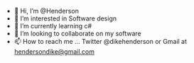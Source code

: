 - 👋 Hi, I’m @Henderson
- 👀 I’m interested in Software design
- 🌱 I’m currently learning c# 
- 💞️ I’m looking to collaborate on my software
- 📫 How to reach me ...
Twitter @dikehenderson or Gmail at hendersondike@gmail.com
<!---
Hendersbyte/Hendersbyte is a ✨ special ✨ repository because its `README.md` (this file) appears on your GitHub profile.
You can click the Preview link to take a look at your changes.
--->
